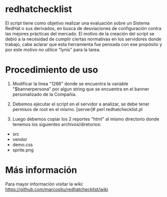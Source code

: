 redhatchecklist
===============

El script tiene como objetivo realizar una evaluación sobre un Sistema RedHat o sus derivados, en busca de desviaciones de configuración contra las mejores prácticas del mercado.  El motivo de la creación del script se debió a la necesidad de cumplir ciertas normativas en los servidores donde trabajo, cabe aclarar que esta herramienta fue pensada con ese propósito y por este motivo no utilice "lynis" para la tarea.

Procedimiento de uso
====================

1) Modificar la linea "1266" donde se encuentra la variable "$bannerpersona" por algun string que se encuentra en el banner personalizado de la Compañia.

2) Debemos ejecutar el script en el servidor a analizar, se debe tener permisos de root en el mismo.
[server]# perl redhatchecklist.pl

3) Luego debemos copiar los 2 reportes "html" al mismo directorio donde tenemos los siguientes archivos/diretorios:
- src
- vendor
- demo.css
- sprite.png

Más información
====================
Para mayor información visitar la wiki: https://github.com/marcositu/redhatchecklist/wiki
